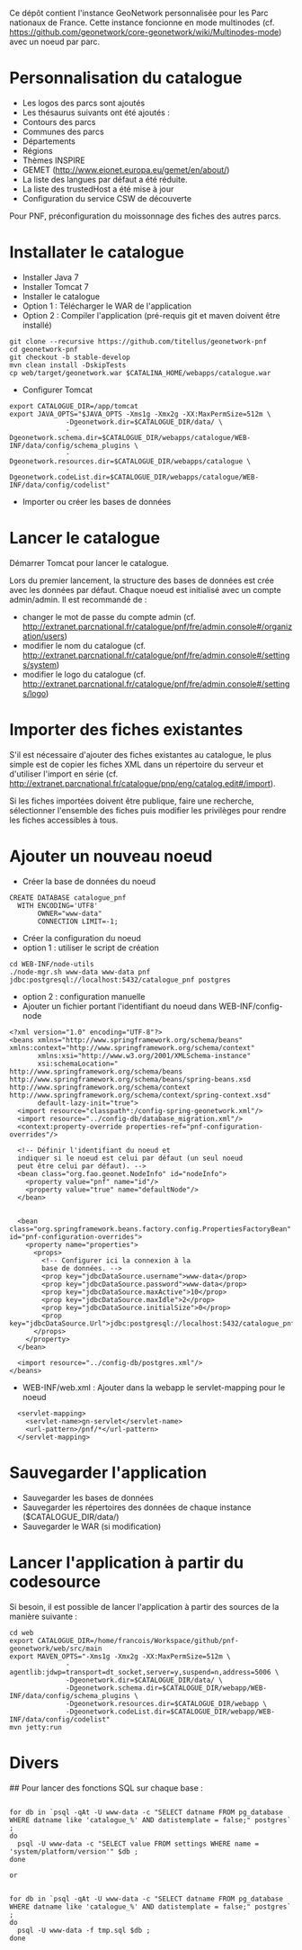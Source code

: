 Ce dépôt contient l'instance GeoNetwork personnalisée pour les
Parc nationaux de France. Cette instance foncionne en mode
multinodes (cf. https://github.com/geonetwork/core-geonetwork/wiki/Multinodes-mode)
avec un noeud par parc.


# Personnalisation du catalogue

* Les logos des parcs sont ajoutés
* Les thésaurus suivants ont été ajoutés :
 * Contours des parcs
 * Communes des parcs
 * Départements
 * Régions
 * Thèmes INSPIRE
 * GEMET (http://www.eionet.europa.eu/gemet/en/about/)
* La liste des langues par défaut a été réduite.
* La liste des trustedHost a été mise à jour
* Configuration du service CSW de découverte


Pour PNF, préconfiguration du moissonnage des fiches des autres parcs.


# Installater le catalogue

* Installer Java 7
* Installer Tomcat 7
* Installer le catalogue
 * Option 1 : Télécharger le WAR de l'application
 * Option 2 : Compiler l'application (pré-requis git et maven doivent être installé)
```
git clone --recursive https://github.com/titellus/geonetwork-pnf
cd geonetwork-pnf
git checkout -b stable-develop
mvn clean install -DskipTests
cp web/target/geonetwork.war $CATALINA_HOME/webapps/catalogue.war
```
* Configurer Tomcat
```
export CATALOGUE_DIR=/app/tomcat
export JAVA_OPTS="$JAVA_OPTS -Xms1g -Xmx2g -XX:MaxPermSize=512m \
              -Dgeonetwork.dir=$CATALOGUE_DIR/data/ \
              -Dgeonetwork.schema.dir=$CATALOGUE_DIR/webapps/catalogue/WEB-INF/data/config/schema_plugins \
              -Dgeonetwork.resources.dir=$CATALOGUE_DIR/webapps/catalogue \
              -Dgeonetwork.codeList.dir=$CATALOGUE_DIR/webapps/catalogue/WEB-INF/data/config/codelist"
```
* Importer ou créer les bases de données


# Lancer le catalogue

Démarrer Tomcat pour lancer le catalogue.

Lors du premier lancement, la structure des bases de données est crée avec les données
par défaut. Chaque noeud est initialisé avec un compte admin/admin. Il est recommandé
de :
* changer le mot de passe du compte admin (cf. http://extranet.parcnational.fr/catalogue/pnf/fre/admin.console#/organization/users)
* modifier le nom du catalogue (cf. http://extranet.parcnational.fr/catalogue/pnf/fre/admin.console#/settings/system)
* modifier le logo du catalogue (cf. http://extranet.parcnational.fr/catalogue/pnf/fre/admin.console#/settings/logo)


# Importer des fiches existantes

S'il est nécessaire d'ajouter des fiches existantes au catalogue, le plus simple
est de copier les fiches XML dans un répertoire du serveur et d'utiliser l'import
en série (cf. http://extranet.parcnational.fr/catalogue/pnp/eng/catalog.edit#/import).

Si les fiches importées doivent être publique, faire une recherche, sélectionner l'ensemble
des fiches puis modifier les privilèges pour rendre les fiches accessibles à tous.

# Ajouter un nouveau noeud


* Créer la base de données du noeud
```
CREATE DATABASE catalogue_pnf
  WITH ENCODING='UTF8'
       OWNER="www-data"
       CONNECTION LIMIT=-1;
```
* Créer la configuration du noeud
 * option 1 : utiliser le script de création
```
cd WEB-INF/node-utils
./node-mgr.sh www-data www-data pnf jdbc:postgresql://localhost:5432/catalogue_pnf postgres
```
 * option 2 : configuration manuelle
  * Ajouter un fichier portant l'identifiant du noeud dans WEB-INF/config-node
```
<?xml version="1.0" encoding="UTF-8"?>
<beans xmlns="http://www.springframework.org/schema/beans" xmlns:context="http://www.springframework.org/schema/context"
       xmlns:xsi="http://www.w3.org/2001/XMLSchema-instance"
       xsi:schemaLocation="             http://www.springframework.org/schema/beans http://www.springframework.org/schema/beans/spring-beans.xsd             http://www.springframework.org/schema/context http://www.springframework.org/schema/context/spring-context.xsd"
       default-lazy-init="true">
  <import resource="classpath*:/config-spring-geonetwork.xml"/>
  <import resource="../config-db/database_migration.xml"/>
  <context:property-override properties-ref="pnf-configuration-overrides"/>

  <!-- Définir l'identifiant du noeud et
  indiquer si le noeud est celui par défaut (un seul noeud
  peut être celui par défaut). -->
  <bean class="org.fao.geonet.NodeInfo" id="nodeInfo">
    <property value="pnf" name="id"/>
    <property value="true" name="defaultNode"/>
  </bean>


  <bean class="org.springframework.beans.factory.config.PropertiesFactoryBean" id="pnf-configuration-overrides">
    <property name="properties">
      <props>
        <!-- Configurer ici la connexion à la
        base de données. -->
        <prop key="jdbcDataSource.username">www-data</prop>
        <prop key="jdbcDataSource.password">www-data</prop>
        <prop key="jdbcDataSource.maxActive">10</prop>
        <prop key="jdbcDataSource.maxIdle">2</prop>
        <prop key="jdbcDataSource.initialSize">0</prop>
        <prop key="jdbcDataSource.Url">jdbc:postgresql://localhost:5432/catalogue_pnf</prop>
      </props>
    </property>
  </bean>

  <import resource="../config-db/postgres.xml"/>
</beans>
```
  * WEB-INF/web.xml : Ajouter dans la webapp le servlet-mapping pour le noeud
```
  <servlet-mapping>
    <servlet-name>gn-servlet</servlet-name>
    <url-pattern>/pnf/*</url-pattern>
  </servlet-mapping>
```


# Sauvegarder l'application

* Sauvegarder les bases de données
* Sauvegarder les répertoires des données de chaque instance ($CATALOGUE_DIR/data/)
* Sauvegarder le WAR (si modification)




# Lancer l'application à partir du codesource

Si besoin, il est possible de lancer l'application à partir des sources de la
manière suivante :

```
cd web
export CATALOGUE_DIR=/home/francois/Workspace/github/pnf-geonetwork/web/src/main
export MAVEN_OPTS="-Xms1g -Xmx2g -XX:MaxPermSize=512m \
              -agentlib:jdwp=transport=dt_socket,server=y,suspend=n,address=5006 \
              -Dgeonetwork.dir=$CATALOGUE_DIR/data/ \
              -Dgeonetwork.schema.dir=$CATALOGUE_DIR/webapp/WEB-INF/data/config/schema_plugins \
              -Dgeonetwork.resources.dir=$CATALOGUE_DIR/webapp \
              -Dgeonetwork.codeList.dir=$CATALOGUE_DIR/webapp/WEB-INF/data/config/codelist"
mvn jetty:run
```


# Divers


## Pour lancer des fonctions SQL sur chaque base :

```

for db in `psql -qAt -U www-data -c "SELECT datname FROM pg_database WHERE datname like 'catalogue_%' AND datistemplate = false;" postgres` ;
do
  psql -U www-data -c "SELECT value FROM settings WHERE name = 'system/platform/version'" $db ;
done

or


for db in `psql -qAt -U www-data -c "SELECT datname FROM pg_database WHERE datname like 'catalogue_%' AND datistemplate = false;" postgres` ;
do
  psql -U www-data -f tmp.sql $db ;
done
```
